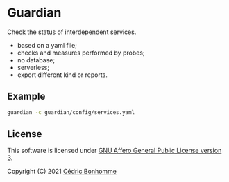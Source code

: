 # Guardian

Check the status of interdependent services.

- based on a yaml file;
- checks and measures performed by probes;
- no database;
- serverless;
- export different kind or reports.


## Example

```bash
guardian -c guardian/config/services.yaml
```

## License

This software is licensed under
[GNU Affero General Public License version 3](https://www.gnu.org/licenses/agpl-3.0.html).

Copyright (C) 2021 [Cédric Bonhomme](https://www.cedricbonhomme.org)
